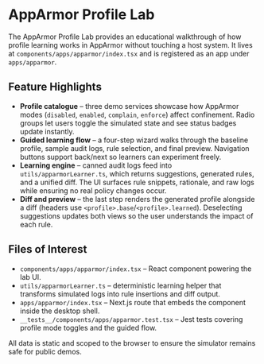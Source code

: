 # AppArmor Profile Lab

The AppArmor Profile Lab provides an educational walkthrough of how profile learning works in AppArmor without touching a host system. It lives at `components/apps/apparmor/index.tsx` and is registered as an app under `apps/apparmor`.

## Feature Highlights

- **Profile catalogue** – three demo services showcase how AppArmor modes (`disabled`, `enabled`, `complain`, `enforce`) affect confinement. Radio groups let users toggle the simulated state and see status badges update instantly.
- **Guided learning flow** – a four-step wizard walks through the baseline profile, sample audit logs, rule selection, and final preview. Navigation buttons support back/next so learners can experiment freely.
- **Learning engine** – canned audit logs feed into `utils/apparmorLearner.ts`, which returns suggestions, generated rules, and a unified diff. The UI surfaces rule snippets, rationale, and raw logs while ensuring no real policy changes occur.
- **Diff and preview** – the last step renders the generated profile alongside a diff (headers use `<profile>.base`/`<profile>.learned`). Deselecting suggestions updates both views so the user understands the impact of each rule.

## Files of Interest

- `components/apps/apparmor/index.tsx` – React component powering the lab UI.
- `utils/apparmorLearner.ts` – deterministic learning helper that transforms simulated logs into rule insertions and diff output.
- `apps/apparmor/index.tsx` – Next.js route that embeds the component inside the desktop shell.
- `__tests__/components/apps/apparmor.test.tsx` – Jest tests covering profile mode toggles and the guided flow.

All data is static and scoped to the browser to ensure the simulator remains safe for public demos.
